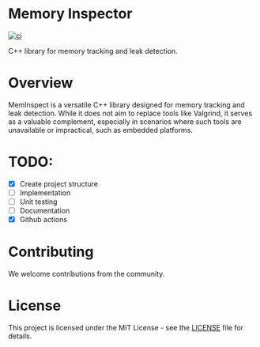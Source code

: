Memory Inspector
================

[![ci](https://github.com/c-carrasco/mem-inspect/actions/workflows/main.yml/badge.svg)](https://github.com/c-carrasco/mem-inspect/actions/workflows/main.yml)

C++ library for memory tracking and leak detection.

# Overview

MemInspect is a versatile C++ library designed for memory tracking and leak detection. While it does not aim to replace tools like Valgrind, it serves as a valuable complement, especially in scenarios where such tools are unavailable or impractical, such as embedded platforms.

# TODO:

- [X] Create project structure
- [ ] Implementation
- [ ] Unit testing
- [ ] Documentation
- [X] Github actions

# Contributing
We welcome contributions from the community.

# License
This project is licensed under the MIT License - see the [LICENSE](./LICENSE) file for details.